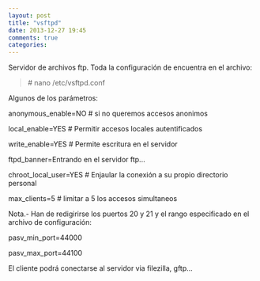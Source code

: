 ```yaml
---
layout: post
title: "vsftpd"
date: 2013-12-27 19:45
comments: true
categories: 
---
```

Servidor de archivos ftp. Toda la configuración de encuentra en el archivo:

>\# nano /etc/vsftpd.conf

Algunos de los parámetros:

anonymous_enable=NO # si no queremos accesos anonimos

local_enable=YES # Permitir accesos locales autentificados

write_enable=YES # Permite escritura en el servidor

ftpd_banner=Entrando en el servidor ftp...

chroot_local_user=YES # Enjaular la conexión a su propio directorio personal

max_clients=5 # limitar a 5 los accesos simultaneos

Nota.- Han de redigirirse los puertos 20 y 21 y el rango especificado en el archivo de configuración:

pasv_min_port=44000

pasv_max_port=44100

El cliente podrá conectarse al servidor via filezilla, gftp...


